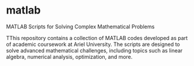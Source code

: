 # matlab
MATLAB Scripts for Solving Complex Mathematical Problems

TThis repository contains a collection of MATLAB codes developed as part of academic coursework at Ariel University. The scripts are designed to solve advanced mathematical challenges, including topics such as linear algebra, numerical analysis, optimization, and more.
